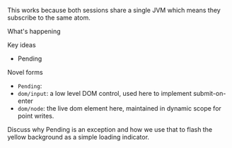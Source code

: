 This works because both sessions share a single JVM which means they subscribe to the same atom.

What's happening

Key ideas
* Pending

Novel forms
* `Pending`:
* `dom/input`: a low level DOM control, used here to implement submit-on-enter
* `dom/node`: the live dom element here, maintained in dynamic scope for point writes.

Discuss why Pending is an exception and how we use that to flash the yellow background as a simple loading indicator.
